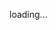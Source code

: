 loading...
<!--
Hello!
My name is Yakub, I am an architect specializing on space habitat modules.
Last year I've started my journey throughout the world of computer science.
Currently learning Python and C languge, exploring how coding can enhance space design and 3D modeling. 
Any tips and advice much appreciated!

🛸 explore my space projects: https://www.artstation.com/mr_yakub
🖥️ check out my channel: https://www.youtube.com/@enter_the_void_eu
📡 feel free to contact in case of possible collaboration

if you enjoy my work and want to support me on my path:
[Ko-Fi](https://ko-fi.com/jakubpietryszyn)

-->
<!--
**yakub808/yakub808** is a ✨ _special_ ✨ repository because its `README.md` (this file) appears on your GitHub profile.

Here are some ideas to get you started:

- 🔭 I’m currently working on ...
- 🌱 I’m currently learning ...
- 👯 I’m looking to collaborate on ...
- 🤔 I’m looking for help with ...
- 💬 Ask me about ...
- 📫 How to reach me: ...
- 😄 Pronouns: ...
- ⚡ Fun fact: ...
-->
